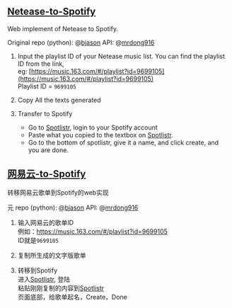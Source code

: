 [Netease-to-Spotify](http://yyrcd.com/n2s)
-----------------------------------------
Web implement of Netease to Spotify.

Original repo (python): @[bjason](https://github.com/bjason/163MusicToSpotify)
API: @[mrdong916](https://github.com/mrdong916/DAPI)


1.  Input the playlist ID of your Netease music list. You can find the playlist ID from the link,  
    eg: [https://music.163.com/#/playlist?id=9699105](https://music.163.com/#/playlist?id=9699105)  
    Playlist ID = `9699105`
    
2.  Copy All the texts generated 

3.  Transfer to Spotify
    *   Go to [Spotlistr](http://spotlistr.herokuapp.com/#/search/textbox), login to your Spotify account
    *   Paste what you copied to the textbox on [Spotlistr](http://spotlistr.herokuapp.com/#/search/textbox).
    *   Go to the bottom of spotlistr, give it a name, and click create, and you are done.

[网易云-to-Spotify](http://yyrcd.com/n2s)
-----------------------------------------
转移网易云歌单到Spotify的web实现

元 repo (python): @[bjason](https://github.com/bjason/163MusicToSpotify)
API: @[mrdong916](https://github.com/mrdong916/DAPI)

1.  输入网易云的歌单ID  
例如：https://music.163.com/#/playlist?id=9699105  
ID就是`9699105`
    
2.  复制所生成的文字版歌单

3.  转移到Spotify  
进入[Spotlistr](http://spotlistr.herokuapp.com/#/search/textbox), 登陆  
粘贴刚刚复制的内容到[Spotlistr](http://spotlistr.herokuapp.com/#/search/textbox)  
页面底部，给歌单起名，Create，Done